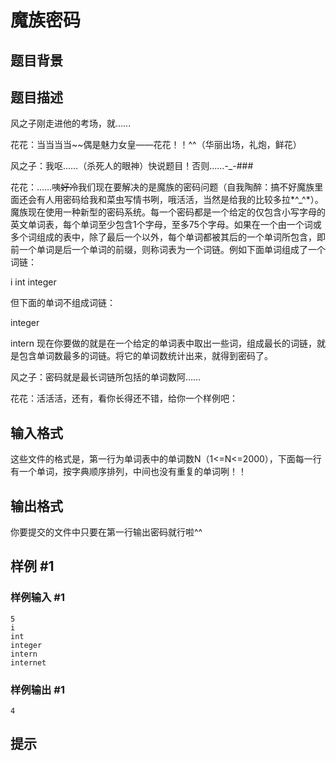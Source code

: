 # 魔族密码

## 题目背景



## 题目描述

风之子刚走进他的考场，就……

花花：当当当当~~偶是魅力女皇——花花！！^^（华丽出场，礼炮，鲜花）

风之子：我呕……（杀死人的眼神）快说题目！否则……-\_-###

花花：……咦~~好冷~~我们现在要解决的是魔族的密码问题（自我陶醉：搞不好魔族里面还会有人用密码给我和菜虫写情书咧，哦活活，当然是给我的比较多拉\*^\_^\*）。魔族现在使用一种新型的密码系统。每一个密码都是一个给定的仅包含小写字母的英文单词表，每个单词至少包含1个字母，至多75个字母。如果在一个由一个词或多个词组成的表中，除了最后一个以外，每个单词都被其后的一个单词所包含，即前一个单词是后一个单词的前缀，则称词表为一个词链。例如下面单词组成了一个词链：

i
int
integer

但下面的单词不组成词链：

integer

intern
现在你要做的就是在一个给定的单词表中取出一些词，组成最长的词链，就是包含单词数最多的词链。将它的单词数统计出来，就得到密码了。

风之子：密码就是最长词链所包括的单词数阿……

花花：活活活，还有，看你长得还不错，给你一个样例吧：


## 输入格式

这些文件的格式是，第一行为单词表中的单词数N（1<=N<=2000），下面每一行有一个单词，按字典顺序排列，中间也没有重复的单词咧！！


## 输出格式

你要提交的文件中只要在第一行输出密码就行啦^^


## 样例 #1

### 样例输入 #1
```
5
i
int
integer
intern
internet
```

### 样例输出 #1

```
4
```

## 提示


